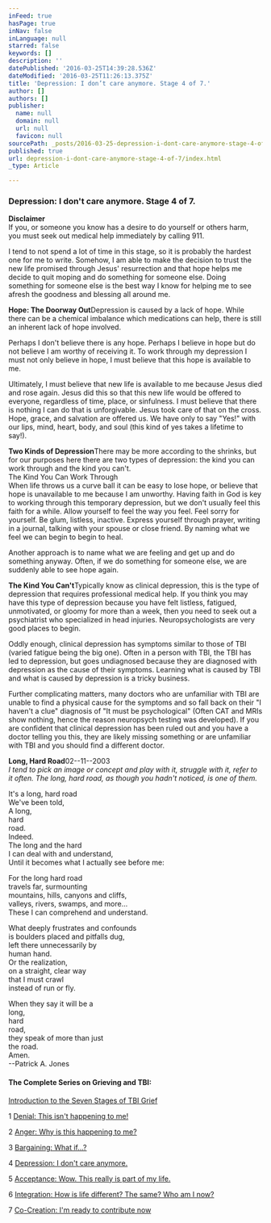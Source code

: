 ```yaml
---
inFeed: true
hasPage: true
inNav: false
inLanguage: null
starred: false
keywords: []
description: ''
datePublished: '2016-03-25T14:39:28.536Z'
dateModified: '2016-03-25T11:26:13.375Z'
title: 'Depression: I don’t care anymore. Stage 4 of 7.'
author: []
authors: []
publisher:
  name: null
  domain: null
  url: null
  favicon: null
sourcePath: _posts/2016-03-25-depression-i-dont-care-anymore-stage-4-of-7.md
published: true
url: depression-i-dont-care-anymore-stage-4-of-7/index.html
_type: Article

---
```

### Depression: I don't care anymore. Stage 4 of 7\.

**Disclaimer**  
If you, or someone you know has a desire to do yourself or others harm, you must seek out medical help immediately by calling 911\.

I tend to not spend a lot of time in this stage, so it is probably the hardest one for me to write. Somehow, I am able to make the decision to trust the new life promised through Jesus' resurrection and that hope helps me decide to quit moping and do something for someone else. Doing something for someone else is the best way I know for helping me to see afresh the goodness and blessing all around me.

**Hope: The Doorway Out**Depression is caused by a lack of hope. While there can be a chemical imbalance which medications can help, there is still an inherent lack of hope involved.

Perhaps I don't believe there is any hope. Perhaps I believe in hope but do not believe I am worthy of receiving it. To work through my depression I must not only believe in hope, I must believe that this hope is available to me.

Ultimately, I must believe that new life is available to me because Jesus died and rose again. Jesus did this so that this new life would be offered to everyone, regardless of time, place, or sinfulness. I must believe that there is nothing I can do that is unforgivable. Jesus took care of that on the cross. Hope, grace, and salvation are offered us. We have only to say "Yes!" with our lips, mind, heart, body, and soul (this kind of yes takes a lifetime to say!).

**Two Kinds of Depression**There may be more according to the shrinks, but for our purposes here there are two types of depression: the kind you can work through and the kind you can't.  
The Kind You Can Work Through  
When life throws us a curve ball it can be easy to lose hope, or believe that hope is unavailable to me because I am unworthy. Having faith in God is key to working through this temporary depression, but we don't usually feel this faith for a while. Allow yourself to feel the way you feel. Feel sorry for yourself. Be glum, listless, inactive. Express yourself through prayer, writing in a journal, talking with your spouse or close friend. By naming what we feel we can begin to begin to heal.

Another approach is to name what we are feeling and get up and do something anyway. Often, if we do something for someone else, we are suddenly able to see hope again.

**The Kind You Can't**Typically know as clinical depression, this is the type of depression that requires professional medical help. If you think you may have this type of depression because you have felt listless, fatigued, unmotivated, or gloomy for more than a week, then you need to seek out a psychiatrist who specialized in head injuries. Neuropsychologists are very good places to begin.

Oddly enough, clinical depression has symptoms similar to those of TBI (varied fatigue being the big one). Often in a person with TBI, the TBI has led to depression, but goes undiagnosed because they are diagnosed with depression as the cause of their symptoms. Learning what is caused by TBI and what is caused by depression is a tricky business.

Further complicating matters, many doctors who are unfamiliar with TBI are unable to find a physical cause for the symptoms and so fall back on their "I haven't a clue" diagnosis of "It must be psychological" (Often CAT and MRIs show nothing, hence the reason neuropsych testing was developed). If you are confident that clinical depression has been ruled out and you have a doctor telling you this, they are likely missing something or are unfamiliar with TBI and you should find a different doctor.

**Long, Hard Road**02--11--2003  
_I tend to pick an image or concept and play with it, struggle with it, refer to it often. The long, hard road, as though you hadn't noticed, is one of them._

It's a long, hard road  
We've been told,  
A long,  
hard  
road.  
Indeed.  
The long and the hard  
I can deal with and understand,  
Until it becomes what I actually see before me:

For the long hard road  
travels far, surmounting  
mountains, hills, canyons and cliffs,  
valleys, rivers, swamps, and more...  
These I can comprehend and understand.

What deeply frustrates and confounds  
is boulders placed and pitfalls dug,  
left there unnecessarily by  
human hand.  
Or the realization,  
on a straight, clear way  
that I must crawl  
instead of run or fly.

When they say it will be a  
long,  
hard  
road,  
they speak of more than just  
the road.  
Amen.  
--Patrick A. Jones

#### The Complete Series on Grieving and TBI:

[Introduction to the Seven Stages of TBI Grief][0]

1 [Denial: This isn't happening to me!][1]

2 [Anger: Why is this happening to me?][2]

3 [Bargaining: What if...?][3]

4 [Depression: I don't care anymore.][4]

5 [Acceptance: Wow. This really is part of my life.][5]

6 [Integration: How is life different? The same? Who am I now?][6]

7 [Co-Creation: I'm ready to contribute now][7]

[0]: https://mindyourheadcoop.org/grieving-a-tbi-to-heal-a-tbi-6cc53ad2305e#.f89syomyv
[1]: https://mindyourheadcoop.org/denial-this-is-not-happening-to-me-stage-1-of-7-2b59544b8929#.c37jerhio
[2]: https://mindyourheadcoop.org/anger-why-is-this-happening-to-me-stage-2-of-7-ac1f7a92ec91#.d050tgwx3
[3]: https://mindyourheadcoop.org/bargaining-what-if-stage-3-of-7-ead42c5bd4fb#.b5lnl73de
[4]: https://mindyourheadcoop.org/depression-i-don-t-care-anymore-stage-4-of-7-12e938915b4d#.blsz029oq
[5]: https://medium.com/@DeaconPatrick/acceptance-wow-this-really-is-part-of-my-life-stage-5-of-7-586af3628085#.h13cmmtlh
[6]: https://medium.com/@DeaconPatrick/integration-how-is-life-different-the-same-who-am-i-now-stage-6-of-7-526a1b19890c#.opbev8fhq
[7]: https://medium.com/@DeaconPatrick/co-creation-i-m-ready-to-contribute-now-stage-7-of-7-5b9477e60148#.vt81kmnq0